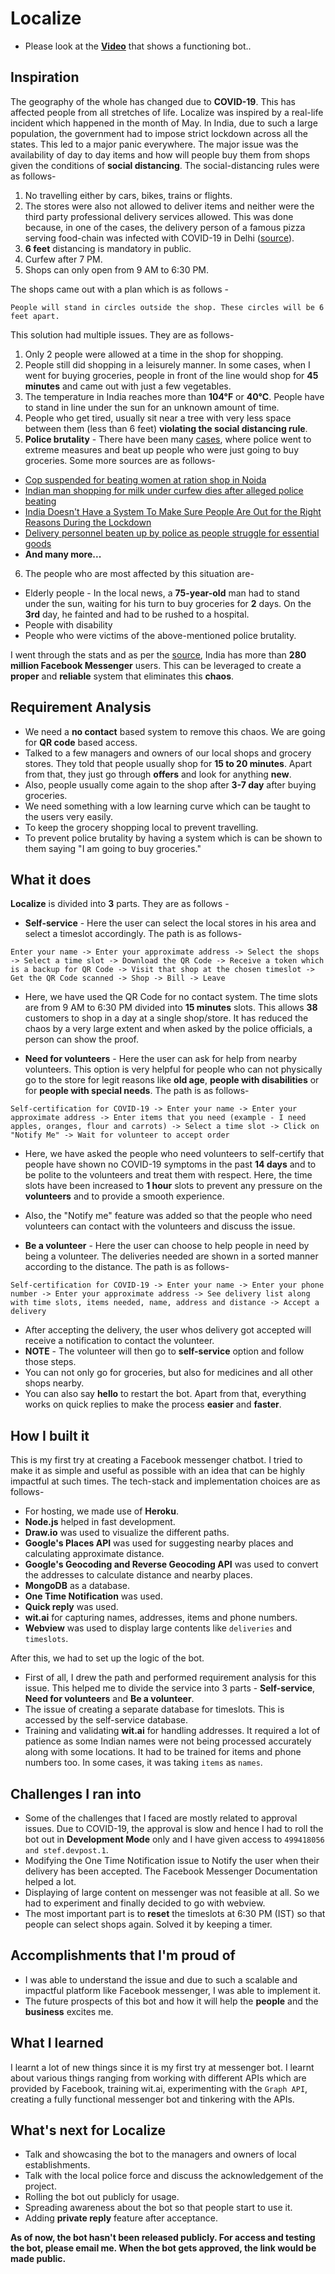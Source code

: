 # Localize
* Please look at the **[Video](https://youtu.be/1KUpWVp-H-I)** that shows a functioning bot..
## Inspiration
The geography of the whole has changed due to **COVID-19**. This has affected people from all stretches of life. Localize was inspired by a real-life incident which happened in the month of May. In India, due to such a large population, the government had to impose strict lockdown across all the states. This led to a major panic everywhere. The major issue was the availability of day to day items and how will people buy them from shops given the conditions of **social distancing**.
The social-distancing rules were as follows-
1. No travelling either by cars, bikes, trains or flights.
2. The stores were also not allowed to deliver items and neither were the third party professional delivery services allowed. This was done because, in one of the cases, the delivery person of a famous pizza serving food-chain was infected with COVID-19 in Delhi ([source](https://www.indiatoday.in/india/story/delhi-pizza-delivery-boy-tests-positive-for-coronavirus-1667501-2020-04-16)).
3. **6 feet** distancing is mandatory in public.
4. Curfew after 7 PM.
5. Shops can only open from 9 AM to 6:30 PM.

The shops came out with a plan which is as follows - 

`People will stand in circles outside the shop. These circles will be 6 feet apart.`

This solution had multiple issues. They are as follows-
1. Only 2 people were allowed at a time in the shop for shopping.
2. People still did shopping in a leisurely manner. In some cases, when I went for buying groceries, people in front of the line would shop for **45 minutes** and came out with just a few vegetables.
3. The temperature in India reaches more than **104°F** or **40°C**. People have to stand in line under the sun for an unknown amount of time.
4. People who get tired, usually sit near a tree with very less space between them (less than 6 feet) **violating the social distancing rule**.
5. **Police brutality** - There have been many [cases](https://www.newindianexpress.com/cities/chennai/2020/mar/26/chennai-cops-harass-beat-up-residents-stepping-out-to-buy-groceries-amid-covid-19-lockdown-2121908.html), where police went to extreme measures and beat up people who were just going to buy groceries. Some more sources are as follows-
  * [Cop suspended for beating women at ration shop in Noida](https://www.newindianexpress.com/nation/2020/may/16/covid-19-lockdown-cop-suspended-for-beating-women-at-ration-shop-in-noida-2144240.html)
  * [Indian man shopping for milk under curfew dies after alleged police beating](https://www.telegraph.co.uk/news/2020/03/26/indian-man-shopping-groceries-curfew-dies-police-beating/)
  * [India Doesn't Have a System To Make Sure People Are Out for the Right Reasons During the Lockdown](https://www.vice.com/en_in/article/3a8e9v/india-lockdown-police-beating-essential-shoppers-doctors)
  * [Delivery personnel beaten up by police as people struggle for essential goods](https://yourstory.com/2020/03/coronavirus-lockdown-essential-goods-delivery-police-harassment)
  * **And many more...**
6. The people who are most affected by this situation are-
  * Elderly people - In the local news, a **75-year-old** man had to stand under the sun, waiting for his turn to buy groceries for **2** days. On the **3rd** day, he fainted and had to be rushed to a hospital.
  * People with disability
  * People who were victims of the above-mentioned police brutality.

I went through the stats and as per the [source](https://napoleoncat.com/stats/messenger-users-in-india/2020/05), India has more than **280 million Facebook Messenger** users. This can be leveraged to create a **proper** and **reliable** system that eliminates this **chaos**.

## Requirement Analysis
* We need a **no contact** based system to remove this chaos. We are going for **QR code** based access.
* Talked to a few managers and owners of our local shops and grocery stores. They told that people usually shop for **15 to 20 minutes**. Apart from that, they just go through **offers** and look for anything **new**.
* Also, people usually come again to the shop after **3-7 day** after buying groceries.
* We need something with a low learning curve which can be taught to the users very easily.
* To keep the grocery shopping local to prevent travelling.
* To prevent police brutality by having a system which is can be shown to them saying "I am going to buy groceries."

## What it does
**Localize** is divided into **3** parts. They are as follows - 
* **Self-service** - Here the user can select the local stores in his area and select a timeslot accordingly. The path is as follows-

```
Enter your name -> Enter your approximate address -> Select the shops -> Select a time slot -> Download the QR Code -> Receive a token which is a backup for QR Code -> Visit that shop at the chosen timeslot -> Get the QR Code scanned -> Shop -> Bill -> Leave
```

  * Here, we have used the QR Code for no contact system. The time slots are from 9 AM to 6:30 PM divided into **15 minutes** slots. This allows **38** customers to shop in a day at a single shop/store. It has reduced the chaos by a very large extent and when asked by the police officials, a person can show the proof.

* **Need for volunteers** - Here the user can ask for help from nearby volunteers. This option is very helpful for people who can not physically go to the store for legit reasons like **old age**, **people with disabilities** or for **people with special needs**. The path is as follows-

```
Self-certification for COVID-19 -> Enter your name -> Enter your approximate address -> Enter items that you need (example - I need apples, oranges, flour and carrots) -> Select a time slot -> Click on "Notify Me" -> Wait for volunteer to accept order
```

  * Here, we have asked the people who need volunteers to self-certify that people have shown no COVID-19 symptoms in the past **14 days** and to be polite to the volunteers and treat them with respect. Here, the time slots have been increased to **1 hour** slots to prevent any pressure on the **volunteers** and to provide a smooth experience.
  * Also, the "Notify me" feature was added so that the people who need volunteers can contact with the volunteers and discuss the issue.

* **Be a volunteer** - Here the user can choose to help people in need by being a volunteer. The deliveries needed are shown in a sorted manner according to the distance. The path is as follows-

```
Self-certification for COVID-19 -> Enter your name -> Enter your phone number -> Enter your approximate address -> See delivery list along with time slots, items needed, name, address and distance -> Accept a delivery
```

  * After accepting the delivery, the user whos delivery got accepted will receive a notification to contact the volunteer.
  * **NOTE** - The volunteer will then go to **self-service** option and follow those steps.
  * You can not only go for groceries, but also for medicines and all other shops nearby.
  * You can also say **hello** to restart the bot. Apart from that, everything works on quick replies to make the process **easier** and **faster**.

## How I built it
This is my first try at creating a Facebook messenger chatbot. I tried to make it as simple and useful as possible with an idea that can be highly impactful at such times. The tech-stack and implementation choices are as follows-
* For hosting, we made use of **Heroku**.
* **Node.js** helped in fast development.
* **Draw.io** was used to visualize the different paths.
* **Google's Places API** was used for suggesting nearby places and calculating approximate distance.
* **Google's Geocoding and Reverse Geocoding API** was used to convert the addresses to calculate distance and nearby places.
* **MongoDB** as a database.
* **One Time Notification** was used.
* **Quick reply** was used.
* **wit.ai** for capturing names, addresses, items and phone numbers.
* **Webview** was used to display large contents like `deliveries` and `timeslots`.

After this, we had to set up the logic of the bot.
* First of all, I drew the path and performed requirement analysis for this issue. This helped me to divide the service into 3 parts - **Self-service**, **Need for volunteers** and **Be a volunteer**.
* The issue of creating a separate database for timeslots. This is accessed by the self-service database.
* Training and validating **wit.ai** for handling addresses. It required a lot of patience as some Indian names were not being processed accurately along with some locations. It had to be trained for items and phone numbers too. In some cases, it was taking `items` as `names`.

## Challenges I ran into
* Some of the challenges that I faced are mostly related to approval issues. Due to COVID-19, the approval is slow and hence I had to roll the bot out in **Development Mode** only and I have given access to `499418056 and stef.devpost.1`.
* Modifying the One Time Notification issue to Notify the user when their delivery has been accepted. The Facebook Messenger Documentation helped a lot.
* Displaying of large content on messenger was not feasible at all. So we had to experiment and finally decided to go with webview.
* The most important part is to **reset** the timeslots at 6:30 PM (IST) so that people can select shops again. Solved it by keeping a timer.

## Accomplishments that I'm proud of
* I was able to understand the issue and due to such a scalable and impactful platform like Facebook messenger, I was able to implement it.
* The future prospects of this bot and how it will help the **people** and the **business** excites me.

## What I learned
I learnt a lot of new things since it is my first try at messenger bot. I learnt about various things ranging from working with different APIs which are provided by Facebook, training wit.ai, experimenting with the `Graph API`, creating a fully functional messenger bot and tinkering with the APIs.

## What's next for Localize
* Talk and showcasing the bot to the managers and owners of local establishments.
* Talk with the local police force and discuss the acknowledgement of the project.
* Rolling the bot out publicly for usage.
* Spreading awareness about the bot so that people start to use it.
* Adding **private reply** feature after acceptance.

**As of now, the bot hasn't been released publicly. For access and testing the bot, please email me. When the bot gets approved, the link would be made public.**
